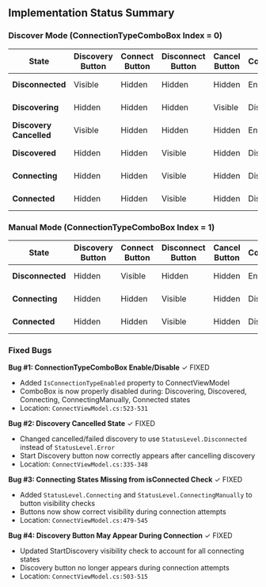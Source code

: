 ## Implementation Status Summary

### Discover Mode (ConnectionTypeComboBox Index = 0)

| State                   | Discovery Button | Connect Button | Disconnect Button | Cancel Button | ConnectionTypeComboBox | Status        |
|-------------------------|------------------|----------------|-------------------|---------------|------------------------|---------------|
| **Disconnected**        | Visible          | Hidden         | Hidden            | Hidden        | Enabled                | ✓ Correct     |
| **Discovering**         | Hidden           | Hidden         | Hidden            | Visible       | Disabled               | ✓ Correct     |
| **Discovery Cancelled** | Visible          | Hidden         | Hidden            | Hidden        | Enabled                | ✓ Correct     |
| **Discovered**          | Hidden           | Hidden         | Visible           | Hidden        | Disabled               | ✓ Correct     |
| **Connecting**          | Hidden           | Hidden         | Visible           | Hidden        | Disabled               | ✓ Correct     |
| **Connected**           | Hidden           | Hidden         | Visible           | Hidden        | Disabled               | ✓ Correct     |

### Manual Mode (ConnectionTypeComboBox Index = 1)

| State            | Discovery Button | Connect Button | Disconnect Button | Cancel Button | ConnectionTypeComboBox | Status    |
|------------------|------------------|----------------|-------------------|---------------|------------------------|-----------|
| **Disconnected** | Hidden           | Visible        | Hidden            | Hidden        | Enabled                | ✓ Correct |
| **Connecting**   | Hidden           | Hidden         | Visible           | Hidden        | Disabled               | ✓ Correct |
| **Connected**    | Hidden           | Hidden         | Visible           | Hidden        | Disabled               | ✓ Correct |

### Fixed Bugs

**Bug #1: ConnectionTypeComboBox Enable/Disable** ✓ FIXED
- Added `IsConnectionTypeEnabled` property to ConnectViewModel
- ComboBox is now properly disabled during: Discovering, Discovered, Connecting, ConnectingManually, Connected states
- Location: `ConnectViewModel.cs:523-531`

**Bug #2: Discovery Cancelled State** ✓ FIXED
- Changed cancelled/failed discovery to use `StatusLevel.Disconnected` instead of `StatusLevel.Error`
- Start Discovery button now correctly appears after cancelling discovery
- Location: `ConnectViewModel.cs:335-348`

**Bug #3: Connecting States Missing from isConnected Check** ✓ FIXED
- Added `StatusLevel.Connecting` and `StatusLevel.ConnectingManually` to button visibility checks
- Buttons now show correct visibility during connection attempts
- Location: `ConnectViewModel.cs:479-545`

**Bug #4: Discovery Button May Appear During Connection** ✓ FIXED
- Updated StartDiscovery visibility check to account for all connecting states
- Discovery button no longer appears during connection attempts
- Location: `ConnectViewModel.cs:503-515`